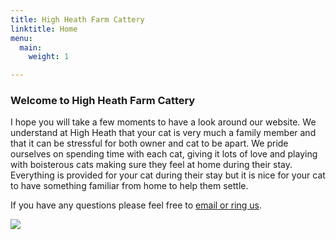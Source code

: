 ```yaml
---
title: High Heath Farm Cattery
linktitle: Home
menu:
  main:
    weight: 1

---
```

### Welcome to High Heath Farm Cattery

I hope you will take a few moments to
have a look around our website. We understand at High Heath that your cat is
very much a family member and that it can be stressful for both owner and cat to
be apart. We pride ourselves on spending time with each cat, giving it lots of
love and playing with boisterous cats making sure they feel at home during their
stay. Everything is provided for your cat during their stay but it is nice for
your cat to have something familiar from home to help them settle.

If you have any questions please feel free to [email or ring us](/contact-us/).

![](/uploads/img_5117.jpg)